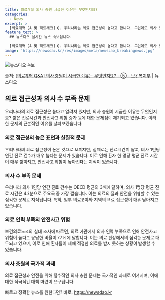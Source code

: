 ```yaml
---
title: 의료개혁 의사 충원 시급한 이유는 무엇인지요?
categories:
  - News
excerpt: >
  [의료개혁 QA 및 팩트체크] Q. 우리나라는 의료 접근성이 높다고 합니다. 그런데도 의사 충원이 시급한 이…
feature_text: >
  ## 뉴스다오 실시간 뉴스 속보입니다.

  [의료개혁 QA 및 팩트체크] Q. 우리나라는 의료 접근성이 높다고 합니다. 그런데도 의사 충원이 시급한 이…
image: 'https://newsdao.kr/res/images/meta/newsdao_breakingnews.jpg'
---
```


![뉴스다오 속보](https://newsdao.kr/res/images/meta/newsdao_breakingnews.jpg)

<p>출처: <a href="https://newsdao.kr/3423" rel="dofollow">[의료개혁 Q&A] 의사 충원이 시급한 이유는 무엇인지요? - ⑤ - 보건복지부</a> | 뉴스다오</p>

<h2 data-ke-size="size26">의료 접근성과 의사 수 부족 문제</h2>
<p data-ke-size="size16">우리나라의 의료 접근성은 높다고 알려져 있지만, 의사 충원이 시급한 이유는 무엇인지요? 짧은 진료시간과 안전사고 위험 증가 등에 대한 문제점이 제기되고 있습니다. 이러한 문제의 근본적인 이유를 살펴보겠습니다.</p>

<h3>의료 접근성의 높은 표면과 실질적 문제</h3>
<p data-ke-size="size16">우리나라의 의료 접근성이 높은 것으로 보이지만, 실제로는 진료시간이 짧고, 의사 1인당 연간 진료 건수가 매우 높다는 문제가 있습니다. 이로 인해 환자 한 명당 평균 진료 시간이 매우 짧아지고, 안전사고 위험이 높아진다는 지적이 있습니다.</p>

<h3>의사 수 부족 문제</h3>
<p data-ke-size="size16">우리나라 의사 1인당 연간 진료 건수는 OECD 평균의 3배에 달하며, 의사 1명당 평균 진료 시간은 4.3분으로 주요국 중 가장 짧습니다. 이는 의료의 질과 안전을 위협할 수 있는 심각한 문제로 지적됩니다. 특히, 일부 의료분야와 지역의 의료 접근성이 매우 낮아지고 있습니다.</p>

<h3>의료 인력 부족의 안전사고 위험</h3>
<p data-ke-size="size16">보건의료노조의 실태 조사에 따르면, 의료 기관에서 의사 인력 부족으로 인해 안전사고 위험이 높다고 응답한 비율이 77%에 달합니다. 이는 의료 현장에서의 심각한 문제로 대두되고 있으며, 이로 인해 환자들이 제때 적절한 의료를 받지 못하는 상황이 발생할 수 있습니다.</p>

<h3>의사 충원의 국가적 과제</h3>
<p data-ke-size="size16">의료 접근성과 안전을 위해 필수적인 의사 충원 문제는 국가적인 과제로 여겨지며, 이에 대한 적극적인 대책 마련이 요구됩니다.</p> 

빠르고 정확한 뉴스를 원한다면? 바로, <a href="https://newsdao.kr" rel="dofollow">https://newsdao.kr</a>


